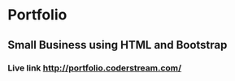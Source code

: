 # Portfolio
## Small Business using HTML and Bootstrap

### Live link http://portfolio.coderstream.com/